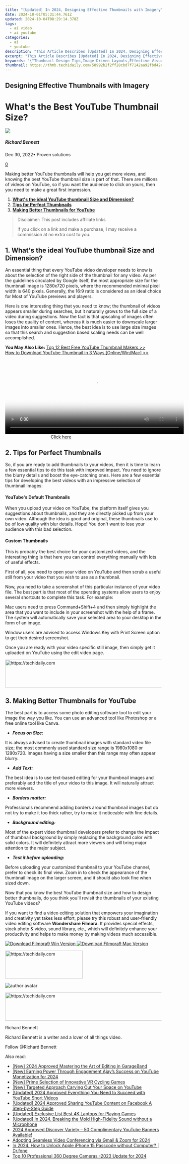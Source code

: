 ```yaml
---
title: "[Updated] In 2024, Designing Effective Thumbnails with Imagery"
date: 2024-10-01T05:31:44.761Z
updated: 2024-10-04T08:29:14.378Z
tags:
  - ai video
  - ai youtube
categories:
  - ai
  - youtube
description: "This Article Describes [Updated] In 2024, Designing Effective Thumbnails with Imagery"
excerpt: "This Article Describes [Updated] In 2024, Designing Effective Thumbnails with Imagery"
keywords: "\"Thumbnail Design Tips,Image-Driven Layouts,Effective Visual Frames,Engaging Thumbnail Art,Thumbnail Aesthetics,Imagery in Thumbnails,Compelling Thumbnail Creation\""
thumbnail: https://thmb.techidaily.com/58992b2f2ff28cbd7f7142aa92fbd42cf8a8200b47b4082bc718f88eefb4ff2a.jpg
---
```


## Designing Effective Thumbnails with Imagery

# What's the Best YouTube Thumbnail Size?

![](https://images.wondershare.com/filmora/article-images/richard-bennett.jpg)

##### Richard Bennett

 Dec 30, 2022• Proven solutions

[0](#commentsBoxSeoTemplate)

Making better YouTube thumbnails will help you get more views, and knowing the best YouTube thumbnail size is part of that. There are millions of videos on YouTube, so if you want the audience to click on yours, then you need to make a great first impression.

1. [**What's the ideal YouTube thumbnail Size and Dimension?**](#ideal)
2. [**Tips for Perfect Thumbnails**](#perfect)
3. [**Making Better Thumbnails for YouTube**](#better)

>  Disclaimer: This post includes affiliate links
>
>  If you click on a link and make a purchase, I may receive a commission at no extra cost to you.
>

## **1\. What's the ideal YouTube thumbnail Size and Dimension?**

An essential thing that every YouTube video developer needs to know is about the selection of the right side of the thumbnail for any video. As per the guidelines circulated by Google itself, the most appropriate size for the thumbnail image is 1280x720 pixels, where the recommended minimal pixel width is 640 pixels. Generally, the 16:9 ratio is considered as an ideal choice for Most of YouTube previews and players.

Here is one interesting thing that you need to know; the thumbnail of videos appears smaller during searches, but it naturally grows to the full size of a video during suggestions. Now the fact is that upscaling of images often loses the quality of content, whereas it is much easier to downscale larger images into smaller ones. Hence, the best idea is to use large size images so that this search and suggestion based scaling needs can be well accomplished.

**You May Also Like:**
[Top 12 Best Free YouTube Thumbnail Makers >>](https://tools.techidaily.com/wondershare/filmora/download/)  
[ How to Download YouTube Thumbnail in 3 Ways \[Online/Win/Mac\] >>](https://tools.techidaily.com/wondershare/filmora/download/)

<!-- affiliate ads begin -->
<span id="1983446">
					<video width="576" height="240" style="cursor:pointer"
           poster="//a.impactradius-go.com/display-clicktoplayimage/1983446.png"
           onclick="if(!this.playClicked){this.play();this.setAttribute('controls',true);this.playClicked=true;}">
	   <source src="//a.impactradius-go.com/display-ad/22993-1983446">
	   <img src="//a.impactradius-go.com/display-clicktoplayimage/1983446.png" style="border: none; height: 100%; width: 100%; object-fit: contain">
	</video>
	<div style="width:360px;text-align:center"><a href="javascript:window.open(decodeURIComponent('https%3A%2F%2Fhomestyler.sjv.io%2Fc%2F5597632%2F1983446%2F22993'), '_blank');void(0);">Click here</a></div>
</span>
<img height="0" width="0" src="https://imp.pxf.io/i/5597632/1983446/22993" style="position:absolute;visibility:hidden;" border="0" />
<!-- affiliate ads end -->

## **2\. Tips for Perfect Thumbnails**

So, if you are ready to add thumbnails to your videos, then it is time to learn a few essential tips to do this task with improved impact. You need to ignore the blurry details and boost the eye-catching ones. Here are a few essential tips for developing the best videos with an impressive selection of thumbnail images:

#### **YouTube's Default Thumbnails**

When you upload your video on YouTube, the platform itself gives you suggestions about thumbnails, and they are directly picked up from your own video. Although the idea is good and original, these thumbnails use to be of low quality with blur details. Hope! You don't want to lose your audience with this bad selection.

#### **Custom Thumbnails**

This is probably the best choice for your customized videos, and the interesting thing is that here you can control everything manually with lots of useful effects.

First of all, you need to open your video on YouTube and then scrub a useful still from your video that you wish to use as a thumbnail.

Now, you need to take a screenshot of this particular instance of your video file. The best part is that most of the operating systems allow users to enjoy several shortcuts to complete this task. For example:

Mac users need to press Command+Shift+4 and then simply highlight the area that you want to include in your screenshot with the help of a frame. The system will automatically save your selected area to your desktop in the form of an image.

Window users are advised to access Windows Key with Print Screen option to get their desired screenshot.

Once you are ready with your video specific still image, then simply get it uploaded on YouTube using the edit video page.

<!-- affiliate ads begin -->
<a href="https://ephamedtechinc.pxf.io/c/5597632/2137204/26400" target="_top" id="2137204">
  <img src="//a.impactradius-go.com/display-ad/26400-2137204" border="0" alt="https://techidaily.com" width="728" height="90"/>
</a>
<img height="0" width="0" src="https://ephamedtechinc.pxf.io/i/5597632/2137204/26400" style="position:absolute;visibility:hidden;" border="0" />
<!-- affiliate ads end -->

## 3\. Making Better Thumbnails for YouTube

The best part is to access some photo editing software tool to edit your image the way you like. You can use an advanced tool like Photoshop or a free online tool like Canva.

* **_Focus on Size:_**

It is always advised to create thumbnail images with standard video file size; the most commonly used standard size range is 1980x1080 or 1280x720\. Images having a size smaller than this range may often appear blurry.

* **_Add Text:_**

The best idea is to use text-based editing for your thumbnail images and preferably add the title of your video to this image. It will naturally attract more viewers.

* **_Borders matter:_**

Professionals recommend adding borders around thumbnail images but do not try to make it too thick rather, try to make it noticeable with fine details.

* **_Background editing:_**

Most of the expert video thumbnail developers prefer to change the impact of thumbnail background by simply replacing the background color with solid colors. It will definitely attract more viewers and will bring major attention to the major subject.

* **_Test it before uploading:_**

Before uploading your customized thumbnail to your YouTube channel, prefer to check its final view. Zoom in to check the appearance of the thumbnail image on the larger screen, and it should also look fine when sized down.

Now that you know the best YouTube thumbnail size and how to design better thumbnails, do you think you'll revisit the thumbnails of your existing YouTube videos?

If you want to find a video editing solution that empowers your imagination and creativity yet takes less effort, please try this robust and user-friendly video editing software **Wondershare Filmora**. It provides special effects, stock photo & video, sound library, etc., which will definitely enhance your productivity and helps to make money by making videos much accessible.

[![Download Filmora9 Win Version](https://images.wondershare.com/filmora/guide/download-btn-win.jpg) ](https://tools.techidaily.com/wondershare/filmora/download/) [![Download Filmora9 Mac Version](https://images.wondershare.com/filmora/guide/download-btn-mac.jpg) ](https://download.wondershare.com/filmora9-mac%5Ffull718.zip)

<!-- affiliate ads begin -->
<a href="https://bluettius.sjv.io/c/5597632/2139107/17108" target="_top" id="2139107">
  <img src="//a.impactradius-go.com/display-ad/17108-2139107" border="0" alt="https://techidaily.com" width="250" height="90"/>
</a>
<img height="0" width="0" src="https://bluettius.sjv.io/i/5597632/2139107/17108" style="position:absolute;visibility:hidden;" border="0" />
<!-- affiliate ads end -->

![author avatar](https://images.wondershare.com/filmora/article-images/richard-bennett.jpg)

<!-- affiliate ads begin -->
<a href="https://laganoo.pxf.io/c/5597632/1484950/16446" target="_top" id="1484950">
  <img src="//a.impactradius-go.com/display-ad/16446-1484950" border="0" alt="https://techidaily.com" width="728" height="90"/>
</a>
<img height="0" width="0" src="https://laganoo.pxf.io/i/5597632/1484950/16446" style="position:absolute;visibility:hidden;" border="0" />
<!-- affiliate ads end -->

Richard Bennett

Richard Bennett is a writer and a lover of all things video.

Follow @Richard Bennett

<ins class="adsbygoogle"
     style="display:block"
     data-ad-format="autorelaxed"
     data-ad-client="ca-pub-7571918770474297"
     data-ad-slot="1223367746"></ins>

<ins class="adsbygoogle"
     style="display:block"
     data-ad-client="ca-pub-7571918770474297"
     data-ad-slot="8358498916"
     data-ad-format="auto"
     data-full-width-responsive="true"></ins>

<span class="atpl-alsoreadstyle">Also read:</span>
<div><ul>
<li><a href="https://fox-boxes.techidaily.com/new-2024-approved-mastering-the-art-of-editing-in-garageband/"><u>[New] 2024 Approved Mastering the Art of Editing in GarageBand</u></a></li>
<li><a href="https://youtube-docs.techidaily.com/arning-power-through-engagement-ajays-success-on-youtube-monetization-for-2024/"><u>[New] Earning Power Through Engagement Ajay’s Success on YouTube Monetization for 2024</u></a></li>
<li><a href="https://extra-guidance.techidaily.com/new-prime-selection-of-innovative-vr-cycling-games/"><u>[New] Prime Selection of Innovative VR Cycling Games</u></a></li>
<li><a href="https://youtube-docs.techidaily.com/argeted-approach-carving-out-your-space-on-youtube/"><u>[New] Targeted Approach Carving Out Your Space on YouTube</u></a></li>
<li><a href="https://youtube-docs.techidaily.com/ed-2024-approved-everything-you-need-to-succeed-with-youtube-short-videos/"><u>[Updated] 2024 Approved Everything You Need to Succeed with YouTube Short Videos</u></a></li>
<li><a href="https://facebook-videos.techidaily.com/updated-2024-approved-sharing-youtube-content-on-facebook-a-step-by-step-guide/"><u>[Updated] 2024 Approved Sharing YouTube Content on Facebook A Step-by-Step Guide</u></a></li>
<li><a href="https://some-techniques.techidaily.com/updated-exclusive-list-best-4k-laptops-for-playing-games/"><u>[Updated] Exclusive List Best 4K Laptops for Playing Games</u></a></li>
<li><a href="https://youtube-docs.techidaily.com/ed-in-2024-breaking-the-mold-high-fidelity-sound-without-a-microphone/"><u>[Updated] In 2024, Breaking the Mold High-Fidelity Sound without a Microphone</u></a></li>
<li><a href="https://youtube-docs.techidaily.com/approved-discover-variety-50-complimentary-youtube-banners-available/"><u>2024 Approved Discover Variety – 50 Complimentary YouTube Banners Available!</u></a></li>
<li><a href="https://article-tips.techidaily.com/adopting-seamless-video-conferencing-via-gmail-and-zoom-for-2024/"><u>Adopting Seamless Video Conferencing via Gmail & Zoom for 2024</u></a></li>
<li><a href="https://iphone-unlock.techidaily.com/in-2024-how-to-unlock-apple-iphone-15-passcode-without-computer-drfone-by-drfone-ios/"><u>In 2024, How to Unlock Apple iPhone 15 Passcode without Computer? | Dr.fone</u></a></li>
<li><a href="https://some-guidance.techidaily.com/top-10-professional-360-degree-cameras-2023-update-for-2024/"><u>Top 10 Professional 360 Degree Cameras -2023 Update for 2024</u></a></li>
</ul></div>

